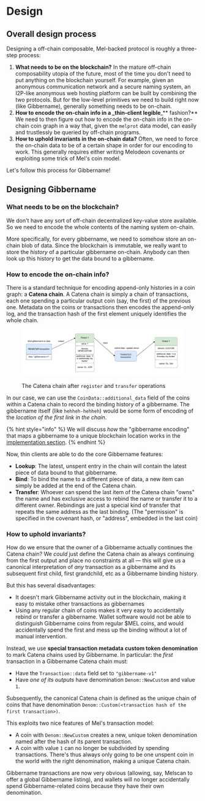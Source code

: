 # Design

## Overall design process

Designing a off-chain composable, Mel-backed protocol is roughly a three-step process:

1. **What needs to be on the blockchain?** In the mature off-chain composability utopia of the future, most of the time you don't need to put anything on the blockchain yourself. For example, given an anonymous communication network and a secure naming system, an I2P-like anonymous web hosting platform can be built by combining the two protocols. But for the low-level primitives we need to build right now (like Gibbername), generally something needs to be on-chain.
2. **How to encode the on-chain info in a \_thin-client legible**\_\*\* fashion?\*\* We need to then figure out how to encode the on-chain info in the on-chain coin graph in a way that, given the `melprot` data model, can easily and trustlessly be queried by off-chain programs.
3. **How to uphold invariants in the on-chain data?** Often, we need to force the on-chain data to be of a certain shape in order for our encoding to work. This generally requires either writing Melodeon covenants or exploiting some trick of Mel's coin model.

Let's follow this process for Gibbername!

## Designing Gibbername

### What needs to be on the blockchain?

We don't have any sort of off-chain decentralized key-value store available. So we need to encode the whole contents of the naming system on-chain.

More specifically, for every gibbername, we need to somehow store an on-chain blob of data. Since the blockchain is immutable, we really want to store the _history_ of a particular gibbername on-chain. Anybody can then look up this history to get the data bound to a gibbername.

### How to encode the on-chain info?

There is a standard technique for encoding append-only histories in a coin graph: a **Catena chain**. A Catena chain is simply a chain of transactions, each one spending a particular output coin (say, the first) of the previous one. Metadata on the coins or transactions then encodes the append-only log, and the transaction hash of the first element uniquely identifies the whole chain.

<figure><img src="../../.gitbook/assets/Screenshot 2023-03-28 at 20-02-27 Gibbername - diagrams.net.png" alt=""><figcaption><p>The Catena chain after <code>register</code> and <code>transfer</code> operations</p></figcaption></figure>

In our case, we can use the `CoinData::additional_data` field of the coins within a Catena chain to record the binding history of a gibbername. The gibbername itself (like `hehheh-hehheh`) would be some form of encoding of the _location of the first link in the chain_.

{% hint style="info" %}
We will discuss _how_ the "gibbername encoding" that maps a gibbername to a unique blockchain location works in the [implementation section](implement.md#the-gibbername-encoding).
{% endhint %}

Now, thin clients are able to do the core Gibbername features:

* **Lookup**: The latest, unspent entry in the chain will contain the latest piece of data bound to that gibbername.
* **Bind**: To bind the name to a different piece of data, a new item can simply be added at the end of the Catena chain.
* **Transfer**: Whoever can spend the last item of the Catena chain "owns" the name and has exclusive access to rebind the name or transfer it to a different owner. Rebindings are just a special kind of transfer that repeats the same address as the last binding. (The "permission" is specified in the covenant hash, or "address", embedded in the last coin)

### How to uphold invariants?

How do we ensure that the owner of a Gibbername actually continues the Catena chain? We _could_ just define the Catena chain as always continuing from the first output and place no constraints at all — this will give us a canonical interpretation of _any_ transaction as a gibbername and its subsequent first child, first grandchild, etc as a Gibbername binding history.

But this has several disadvantages:

* It doesn't mark Gibbername activity out in the blockchain, making it easy to mistake other transactions as gibbernames
* Using any regular chain of coins makes it very easy to accidentally rebind or transfer a gibbername. Wallet software would not be able to distinguish Gibbername coins from regular $MEL coins, and would accidentally spend the first and mess up the binding without a lot of manual intervention.

Instead, we use **special transaction metadata** **custom token denomination** to mark Catena chains used by Gibbername. In particular: the _first_ transaction in a Gibbername Catena chain must:

* Have the `Transaction::data` field set to `"gibbername-v1"`
* Have _one of its outputs_ have denomination `Denom::NewCustom` and value `1`.

Subsequently, the canonical Catena chain is defined as the unique chain of coins that have denomination `Denom::Custom(<transaction hash of the first transaction>)`.

This exploits two nice features of Mel's transaction model:

* A coin with `Denom::NewCustom` creates a new, unique token denomination named after the hash of its parent transaction.
* A coin with value `1` can no longer be subdivided by spending transactions. There's thus always only going to be one unspent coin in the world with the right denomination, making a unique Catena chain.

Gibbername transactions are now very obvious (allowing, say, Melscan to offer a global Gibbername listing), and wallets will no longer accidentally spend Gibbername-related coins because they have their own denomination.
